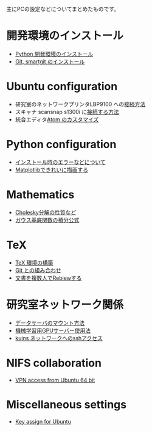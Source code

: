 主にPCの設定などについてまとめたものです。

# 開発環境のインストール
+ [Python 開発環境のインストール](get_started/anaconda.md)
+ [Git, smartgit のインストール](git/smartgit.md)

# Ubuntu configuration
+ 研究室のネットワークプリンタLBP9100 への[接続方法](ubuntu/LBP9100.md)
+ スキャナ scansnap s1300i に[接続する方法](ubuntu/scansnap_s1300i.md)
+ 統合エディタ[Atom のカスタマイズ](ubuntu/atom.md)

# Python configuration
+ [インストール時のエラーなどについて](Python/issues.md)
+ [Matplotlibできれいに描画する](Python/matplotlib_hacks.md)

# Mathematics
+ [Cholesky分解の性質など](mathematics/cholesky.md)
+ [ガウス基底関数の積分公式](mathematics/gaussian_basis_integrals.md)

# TeX
+ [TeX 環境の構築](TeX/get_started.md)
+ [Git との組み合わせ](TeX/git_integration.md)
+ [文書を複数人でRebiewする](TeX/review.md)

# 研究室ネットワーク関係
+ [データサーバのマウント方法](ubuntu/nfs_server_mount.md)
+ [機械学習用GPUサーバー使用法](ubuntu/ml_server_usage.md)
+ [kuins ネットワークへのsshアクセス](network/ssh)

# NIFS collaboration
+ [VPN access from Ubuntu 64 bit](NIFS/f5_network.md)

# Miscellaneous settings
+ [Key assign for Ubuntu](ubuntu/mayu.md)
<!--+ [shortcut for ssh](ubuntu/ssh.md)-->
